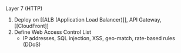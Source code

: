 Layer 7 (HTTP)

1. Deploy on [[ALB (Application Load Balancer)]], API Gateway, [[CloudFront]]
2. Define Web Access Control List
	- IP addresses, SQL injection, XSS, geo-match, rate-based rules (DDoS)
